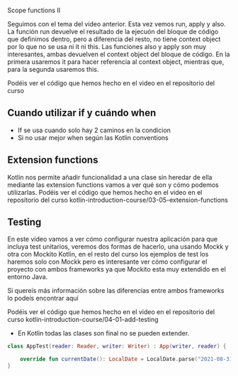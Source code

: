 Scope functions II

Seguimos con el tema del video anterior. Esta vez vemos run, apply y also.
La función run devuelve el resultado de la ejecuón del bloque de código que definimos dentro, pero a diferencia del resto, no tiene context object por lo que no se usa ni it ni this.
Las funciones also y apply son muy interesantes, ambas devuelven el context object del bloque de código. En la primera usaremos it para hacer referencia al context object, mientras que, para la segunda usaremos this.


Podéis ver el código que hemos hecho en el video en el repositorio del curso

## Cuando utilizar if y cuándo when

- If se usa cuando solo hay 2 caminos en la condicion 
- Si no usar mejor when según las Kotlin conventions

## Extension functions

Kotlin nos permite añadir funcionalidad a una clase sin heredar de ella mediante las extension functions vamos a ver qué son y cómo podemos utilizarlas.
Podéis ver el código que hemos hecho en el video en el repositorio del curso kotlin-introduction-course/03-05-extension-functions


## Testing

En este video vamos a ver cómo configurar nuestra aplicación para que incluya test unitarios, veremos dos formas de hacerlo, una usando Mockk y otra con Mockito Kotlin, en el resto del curso los ejemplos de test los haremos solo con Mockk pero es interesante ver cómo configurar el proyecto con ambos frameworks ya que Mockito esta muy extendido en el entorno Java.

Si quereís más información sobre las diferencias entre ambos frameworks lo podeís encontrar aquí

Podéis ver el código que hemos hecho en el video en el repositorio del curso kotlin-introduction-course/04-01-add-testing


- En Kotlin todas las clases son final no se pueden extender.

```kotlin
class AppTest(reader: Reader, writer: Writer) : App(writer, reader) {

    override fun currentDate(): LocalDate = LocalDate.parse("2021-08-31")
}
```


